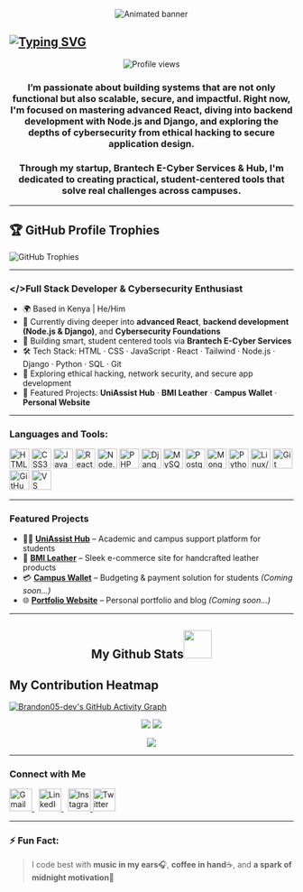 <!-- Clickable Banner Image -->
<p align="center">
  <img src="Blue Green Neon Futuristic Cyber Security Video.gif" alt="Animated banner" />
</p>


[![Typing SVG](https://readme-typing-svg.demolab.com?font=Dancing+Script&weight=900&size=24&duration=3000&pause=840&color=F8F8F8FF&background=000000FF&vCenter=true&width=1000&height=83&lines=Hello%2C+This+is+Brandon+Omutiti;I'm+a+passionate+Software+Engineer;A+Cybersecurity+and+AI+enthusiast;Interested+in+learning+new+technologies+in+tech)](https://git.io/typing-svg)
----------------------------------------------------------------------------------------------------------------------------

<p align="center">
  <img src="https://komarev.com/ghpvc/?username=Brandon05-dev&label=Profile%20views&color=0e75b6&style=flat" alt="Profile views" />
</p>

<h3 align="center">I’m passionate about building systems that are not only functional but also scalable, secure, and impactful.  
Right now, I'm focused on mastering advanced React, diving into backend development with Node.js and Django, and exploring the depths of cybersecurity from ethical hacking to secure application design.
</h3>

<h3 align="center">Through my startup, Brantech E-Cyber Services & Hub, I'm dedicated to creating practical, student-centered tools that solve real challenges across campuses.</h3>


---

## 🏆 GitHub Profile Trophies

![GitHub Trophies](https://github-profile-trophy.vercel.app/?username=Brandon05-dev&theme=onedark&row=1&column=7)


---


### </>Full Stack Developer & Cybersecurity Enthusiast
- 🌍 Based in Kenya | He/Him  
- 🧠 Currently diving deeper into **advanced React**, **backend development (Node.js & Django)**, and **Cybersecurity Foundations**  
- 🧪 Building smart, student centered tools via **Brantech E-Cyber Services**  
- 🛠️ Tech Stack: HTML · CSS · JavaScript · React · Tailwind · Node.js · Django · Python · SQL · Git  
- 🔐 Exploring ethical hacking, network security, and secure app development  
- 🚀 Featured Projects: **UniAssist Hub** · **BMI Leather** · **Campus Wallet** · **Personal Website**

---



### Languages and Tools:
<p align="left">
  <!-- Frontend -->
  <img src="https://cdn.jsdelivr.net/gh/devicons/devicon/icons/html5/html5-original.svg" width="35" alt="HTML5" />
  <img src="https://cdn.jsdelivr.net/gh/devicons/devicon/icons/css3/css3-original.svg" width="35" alt="CSS3" />
  <img src="https://cdn.jsdelivr.net/gh/devicons/devicon/icons/javascript/javascript-original.svg" width="35" alt="JavaScript" />
  <img src="https://cdn.jsdelivr.net/gh/devicons/devicon/icons/react/react-original.svg" width="35" alt="React" />
 
  <!-- Backend -->
  <img src="https://cdn.jsdelivr.net/gh/devicons/devicon/icons/nodejs/nodejs-original.svg" width="35" alt="Node.js" />
  <img src="https://cdn.jsdelivr.net/gh/devicons/devicon/icons/php/php-original.svg" width="35" alt="PHP" />
  <img src="https://cdn.jsdelivr.net/gh/devicons/devicon/icons/django/django-plain.svg" width="35" alt="Django" />
  <!-- Database -->
  <img src="https://cdn.jsdelivr.net/gh/devicons/devicon/icons/mysql/mysql-original.svg" width="35" alt="MySQL" />
  <img src="https://cdn.jsdelivr.net/gh/devicons/devicon/icons/postgresql/postgresql-original.svg" width="35" alt="PostgreSQL" />
  <img src="https://cdn.jsdelivr.net/gh/devicons/devicon/icons/mongodb/mongodb-original.svg" width="35" alt="MongoDB" />

 <!-- Cybersecurity & Scripting -->
  <img src="https://cdn.jsdelivr.net/gh/devicons/devicon/icons/python/python-original.svg" width="35" alt="Python" />
  <img src="https://cdn.jsdelivr.net/gh/devicons/devicon/icons/linux/linux-original.svg" width="35" alt="Linux/Kali" />
 
  <!-- Tools -->
  <img src="https://cdn.jsdelivr.net/gh/devicons/devicon/icons/git/git-original.svg" width="35" alt="Git" />
  <img src="https://img.icons8.com/ios-filled/50/ffffff/github.png" width="35" alt="GitHub"/>
  <img src="https://cdn.jsdelivr.net/gh/devicons/devicon/icons/vscode/vscode-original.svg" width="35" alt="VS Code" />
</p>


---

### Featured Projects
- 🧑‍🏫 [**UniAssist Hub**](http://uniassisthub-v2.onrender.com) – Academic and campus support platform for students
- 👞 [**BMI Leather**](https://brandon05-dev.github.io/BMI-Leather-Art-Design/) – Sleek e-commerce site for handcrafted leather products
- 💳 [**Campus Wallet**](#) – Budgeting & payment solution for students *(Coming soon...)*
- 🌐 [**Portfolio Website**](#) – Personal portfolio and blog *(Coming soon...)*

---

<h2 align="center">
  My Github Stats<img src="https://media.giphy.com/media/VgCDAzcKvsR6OM0uWg/giphy.gif" width="50">
</h2>

## My Contribution Heatmap
[![Brandon05-dev's GitHub Activity Graph](https://github-readme-activity-graph.vercel.app/graph?username=Brandon05-dev&theme=react-dark&hide_border=true)](https://github.com/Brandon05-dev)

<p align="center">
  <img src="https://github-readme-stats.vercel.app/api?username=Brandon05-dev&show_icons=true&theme=radical" />
  <img src="https://github-readme-stats.vercel.app/api/top-langs/?username=Brandon05-dev&layout=compact&theme=radical" />
</p>

<p align="center">
  <img src="https://github-readme-streak-stats.herokuapp.com/?user=Brandon05-dev&theme=radical" />
</p>



---

### Connect with Me

<a href="mailto:brandonomutiti@gmail.com" target="_blank">
  <img src="https://img.icons8.com/color/48/gmail--v1.png" width="40" alt="Gmail"/>
</a>
&nbsp;
<a href="https://linkedin.com/in/BrandonOmutiti" target="_blank">
  <img src="https://img.icons8.com/fluency/48/linkedin.png" width="40" alt="LinkedIn"/>
</a>
&nbsp;
<a href="https://instagram.com/brandon05.dev" target="_blank">
 <img src="https://img.icons8.com/fluency/48/instagram-new.png" width="40" alt="Instagram"/>
</a>
<a href="https://x.com/BrandonOmutiti" target="_blank">
 <img src="https://img.icons8.com/fluency/48/twitterx.png" width="40" alt="Twitter X 3D"/>
</a>



---

### ⚡ Fun Fact:
> I code best with **music in my ears**🎧, **coffee in hand**☕, and **a spark of midnight motivation**🌙 
